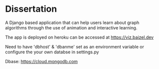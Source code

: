 # Dissertation 
A Django based application that can help users learn about graph algorithms through the use of animation and interactive learning. 

The app is deployed on heroku 
can be accessed at 
https://viz.baizel.dev 

Need to have 'dbhost' & 'dbanme' set as an environment variable or configure the your own databse in settings.py 

Dbase: https://cloud.mongodb.com
